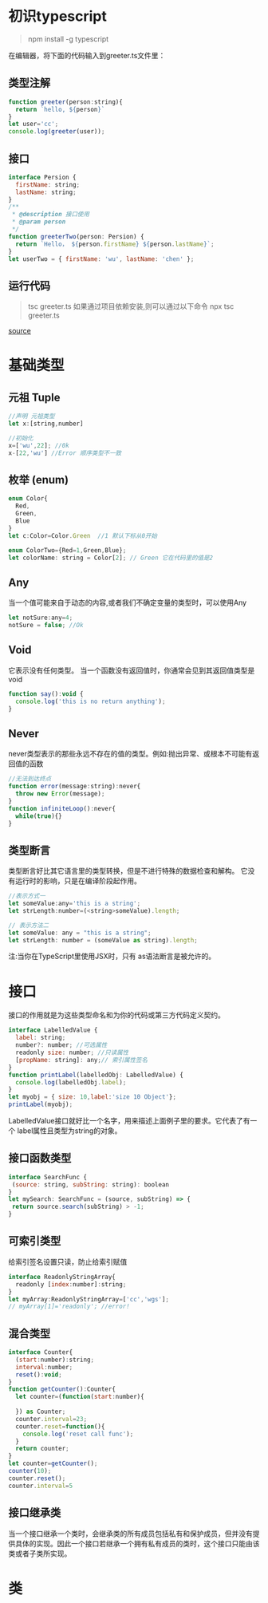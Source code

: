 # 初识typescript

>  npm install -g typescript

在编辑器，将下面的代码输入到greeter.ts文件里：

## 类型注解

```javascript
function greeter(person:string){
  return `hello, ${person}`
}
let user='cc';
console.log(greeter(user));
```

## 接口

```javascript
interface Persion {
  firstName: string;
  lastName: string;
}
/**
 * @description 接口使用
 * @param person
 */
function greeterTwo(person: Persion) {
  return `Hello， ${person.firstName} ${person.lastName}`;
}
let userTwo = { firstName: 'wu', lastName: 'chen' };
```
## 运行代码

> tsc greeter.ts
如果通过项目依赖安装,则可以通过以下命令
> npx tsc greeter.ts

[source](./basic-ts/greeter.ts)

# 基础类型

## 元祖 Tuple

```javascript
//声明 元祖类型
let x:[string,number]

//初始化
x=['wu',22]; //0k
x-[22,'wu'] //Error 顺序类型不一致 
```
## 枚举 (enum)

```javascript
enum Color{
  Red,
  Green,
  Blue
}
let c:Color=Color.Green  //1 默认下标从0开始

enum ColorTwo={Red=1,Green,Blue};
let colorName: string = Color[2]; // Green 它在代码里的值是2
```
## Any
当一个值可能来自于动态的内容,或者我们不确定变量的类型时，可以使用Any

```javascript
let notSure:any=4;
notSure = false; //Ok
```
## Void 
它表示没有任何类型。 当一个函数没有返回值时，你通常会见到其返回值类型是 void

```javascript
function say():void {
  console.log('this is no return anything');
}
```
## Never
never类型表示的那些永远不存在的值的类型。例如:抛出异常、或根本不可能有返回值的函数
```javascript
//无法到达终点
function error(message:string):never{
  throw new Error(message);
}
function infiniteLoop():never{
  while(true){}
}
```
## 类型断言
类型断言好比其它语言里的类型转换，但是不进行特殊的数据检查和解构。 它没有运行时的影响，只是在编译阶段起作用。
```javascript
//表示方式一
let someValue:any='this is a string';
let strLength:number=(<string>someValue).length;
```
```javascript
// 表示方法二
let someValue: any = "this is a string";
let strLength: number = (someValue as string).length;
```
注:当你在TypeScript里使用JSX时，只有 as语法断言是被允许的。


# 接口
接口的作用就是为这些类型命名和为你的代码或第三方代码定义契约。
```javascript
interface LabelledValue {
  label: string;
  number?: number; //可选属性
  readonly size: number; //只读属性
  [propName: string]: any;// 索引属性签名
}
function printLabel(labelledObj: LabelledValue) {
  console.log(labelledObj.label);
}
let myobj = { size: 10,label:'size 10 Object'};
printLabel(myobj);
```
 LabelledValue接口就好比一个名字，用来描述上面例子里的要求。它代表了有一个 label属性且类型为string的对象。

## 接口函数类型
 ```javascript
interface SearchFunc {
  (source: string, subString: string): boolean
}
let mySearch: SearchFunc = (source, subString) => {
  return source.search(subString) > -1;
}
```
## 可索引类型
 
给索引签名设置只读，防止给索引赋值
```javascript
interface ReadonlyStringArray{
  readonly [index:number]:string;
}
let myArray:ReadonlyStringArray=['cc','wgs'];
// myArray[1]='readonly'; //error!
```
## 混合类型
```javascript
interface Counter{
  (start:number):string;
  interval:number;
  reset():void; 
}
function getCounter():Counter{
  let counter=(function(start:number){
      
  }) as Counter;
  counter.interval=23;
  counter.reset=function(){
    console.log('reset call func');
  }
  return counter;
}
let counter=getCounter();
counter(10);
counter.reset();
counter.interval=5
```
## 接口继承类
当一个接口继承一个类时，会继承类的所有成员包括私有和保护成员，但并没有提供具体的实现。因此一个接口若继承一个拥有私有成员的类时，这个接口只能由该类或者子类所实现。
# 类
